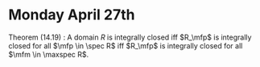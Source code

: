  # Monday April 27th

Theorem (14.19)
:   A domain $R$ is integrally closed iff $R_\mfp$ is integrally closed for all $\mfp \in \spec R$ iff $R_\mfp$ is integrally closed for all $\mfm \in \maxspec R$.
